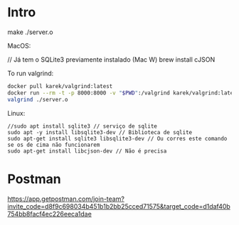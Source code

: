# Intro 

make
./server.o

MacOS:

// Já tem o SQLite3 previamente instalado (Mac W)
brew install cJSON

To run valgrind:
```bash
docker pull karek/valgrind:latest
docker run --rm -t -p 8000:8000 -v "$PWD":/valgrind karek/valgrind:latest valgrind
valgrind ./server.o
```

Linux: 
```
//sudo apt install sqlite3 // serviço de sqlite
sudo apt -y install libsqlite3-dev // Biblioteca de sqlite
sudo apt-get install sqlite3 libsqlite3-dev // Ou corres este comando se os de cima não funcionarem
sudo apt-get install libcjson-dev // Não é precisa
```
# Postman

https://app.getpostman.com/join-team?invite_code=d8f9c698034b451b1b2bb25cced71575&target_code=d1daf40b754bb8facf4ec226eeca1dae